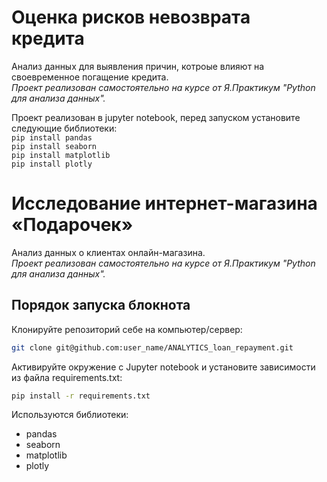 # Оценка рисков невозврата кредита

Анализ данных для выявления причин, котроые влияют на своевременное погащение кредита.   
*Проект реализован самостоятельно на курсе от Я.Практикум "Python для анализа данных".*  

Проект реализован в jupyter notebook, перед запуском установите следующие библиотеки:  
`
pip install pandas
`  
`
pip install seaborn
`  
`
pip install matplotlib
`  
`
pip install plotly
`
# Исследование интернет-магазина «Подарочек»

Анализ данных о клиентах онлайн-магазина.   
*Проект реализован самостоятельно на курсе от Я.Практикум "Python для анализа данных".*  

  
## Порядок запуска блокнота

Клонируйте репозиторий себе на компьютер/сервер:

```bash
git clone git@github.com:user_name/ANALYTICS_loan_repayment.git
```

Активируйте окружение с Jupyter notebook и установите зависимости из файла requirements.txt:

```bash
pip install -r requirements.txt
```

Используются библиотеки: 
- pandas
- seaborn
- matplotlib
- plotly
